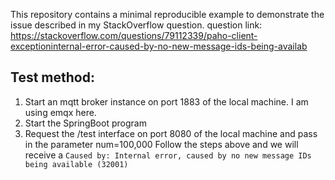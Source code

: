 This repository contains a minimal reproducible example to demonstrate the issue described in my StackOverflow question.
question link: https://stackoverflow.com/questions/79112339/paho-client-exceptioninternal-error-caused-by-no-new-message-ids-being-availab

## Test method:
1. Start an mqtt broker instance on port 1883 of the local machine. I am using emqx here.
2. Start the SpringBoot program
3. Request the /test interface on port 8080 of the local machine and pass in the parameter num=100,000
Follow the steps above and we will receive a `Caused by: Internal error, caused by no new message IDs being available (32001)`
